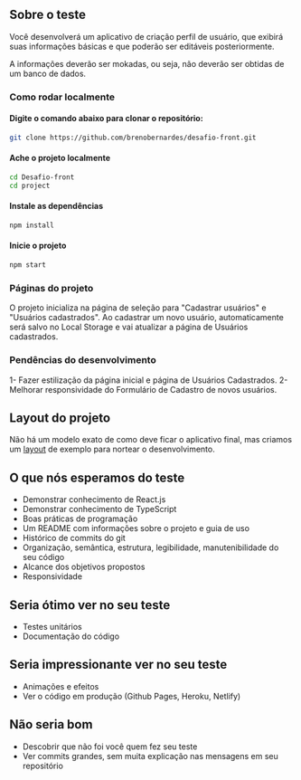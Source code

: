## **Sobre o teste**

Você desenvolverá um aplicativo de criação perfil de usuário, que exibirá suas informações básicas e que poderão ser editáveis posteriormente.

A informações deverão ser mokadas, ou seja, não deverão ser obtidas de um banco de dados.

### **Como rodar localmente**

#### Digite o comando abaixo para clonar o repositório:
```bash
git clone https://github.com/brenobernardes/desafio-front.git
```

#### Ache o projeto localmente
```bash
cd Desafio-front
cd project
```

#### Instale as dependências
```bash
npm install
```

#### Inicie o projeto
```bash
npm start
```

### **Páginas do projeto**

O projeto inicializa na página de seleção para "Cadastrar usuários" e "Usuários cadastrados". Ao cadastrar um novo usuário, automaticamente será salvo no Local Storage e vai atualizar a página de Usuários cadastrados.

### **Pendências do desenvolvimento**

1- Fazer estilização da página inicial e página de Usuários Cadastrados.
2- Melhorar responsividade do Formulário de Cadastro de novos usuários.

## **Layout do projeto**

Não há um modelo exato de como deve ficar o aplicativo final, mas criamos um [layout](https://www.figma.com/file/3avD92FrmZ8mmf8oqjdY7D/teste-frontend?node-id=4449%3A28922) de exemplo para nortear o desenvolvimento.


## **O que nós esperamos do teste**

- Demonstrar conhecimento de React.js
- Demonstrar conhecimento de TypeScript
- Boas práticas de programação
- Um README com informações sobre o projeto e guia de uso
- Histórico de commits do git
- Organização, semântica, estrutura, legibilidade, manutenibilidade do seu código
- Alcance dos objetivos propostos
- Responsividade

## **Seria ótimo ver no seu teste**

- Testes unitários
- Documentação do código

## **Seria impressionante ver no seu teste**

- Animações e efeitos
- Ver o código em produção (Github Pages, Heroku, Netlify)

## **Não seria bom**

- Descobrir que não foi você quem fez seu teste
- Ver commits grandes, sem muita explicação nas mensagens em seu repositório
